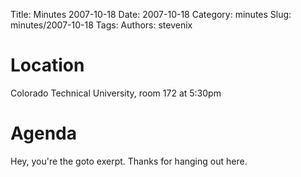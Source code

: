 Title: Minutes 2007-10-18
Date: 2007-10-18
Category: minutes
Slug: minutes/2007-10-18
Tags:
Authors: stevenix

Location
========

Colorado Technical University, room 172 at 5:30pm

Agenda
======

<!-- PELICAN_BEGIN_SUMMARY -->
Hey, you're the goto exerpt. Thanks for hanging out here.
<!-- PELICAN_END_SUMMARY -->
